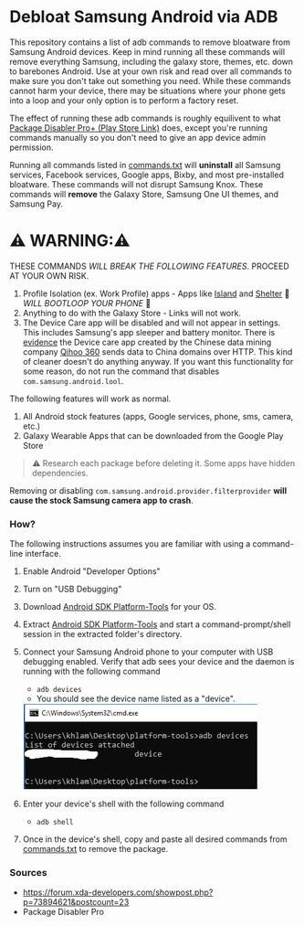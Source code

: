 # Debloat Samsung Android via ADB

This repository contains a list of adb commands to remove bloatware from Samsung Android devices. Keep in mind running all these commands will remove everything Samsung, including the galaxy store, themes, etc. down to barebones Android. Use at your own risk and read over all commands to make sure you don't take out something you need. While these commands cannot harm your device, there may be situations where your phone gets into a loop and your only option is to perform a factory reset.

The effect of running these adb commands is roughly equilivent to what [Package Disabler Pro+ (Play Store Link)](https://play.google.com/store/apps/details?id=com.elmklmsamsung.batteryaddon&hl=en_US) does, except you're running commands manually so you don't need to give an app device admin permission.

Running all commands listed in [commands.txt](./commands.txt) will **uninstall** all Samsung services, Facebook services, Google apps, Bixby, and most pre-installed bloatware.
These commands will not disrupt Samsung Knox. These commands will **remove** the Galaxy Store, Samsung One UI themes, and Samsung Pay.

# ⚠️ WARNING:⚠️
THESE COMMANDS *WILL BREAK THE FOLLOWING FEATURES*. PROCEED AT YOUR OWN RISK.
1. Profile Isolation (ex. Work Profile) apps - Apps like [Island](https://play.google.com/store/apps/details?id=com.oasisfeng.island&hl=en_US) and [Shelter](https://play.google.com/store/apps/details?id=net.typeblog.shelter&hl=en_US) 🚨 *WILL BOOTLOOP YOUR PHONE* 🚨
2. Anything to do with the Galaxy Store - Links will not work.
3. The Device Care app will be disabled and will not appear in settings. This includes Samsung's app sleeper and battery monitor. There is [evidence](https://www.virustotal.com/gui/file/048ead2be8d18bbe2b05651380069b3740dd05703e9bd66630da986026518398/details) the Device care app created by the Chinese data mining company [Qihoo 360](https://en.wikipedia.org/wiki/Qihoo_360) sends data to China domains over HTTP. This kind of cleaner doesn't do anything anyway. If you want this functionality for some reason, do not run the command that disables `com.samsung.android.lool`.

The following features will work as normal.
1. All Android stock features (apps, Google services, phone, sms, camera, etc.)
2. Galaxy Wearable Apps that can be downloaded from the Google Play Store

> ⚠️ Research each package before deleting it. Some apps have hidden dependencies.

Removing or disabling `com.samsung.android.provider.filterprovider` **will cause the stock Samsung camera app to crash**.



### How?
The following instructions assumes you are familiar with using a command-line interface.
1. Enable Android "Developer Options"
2. Turn on "USB Debugging"
3. Download [Android SDK Platform-Tools](https://developer.android.com/studio/releases/platform-tools) for your OS.
4. Extract [Android SDK Platform-Tools](https://developer.android.com/studio/releases/platform-tools) and start a command-prompt/shell session in the extracted folder's directory.
5. Connect your Samsung Android phone to your computer with USB debugging enabled. Verify that adb sees your device and the daemon is running with the following command
    - `adb devices`
    - You should see the device name listed as a "device".
    
    
    <img src="./img/adb_devices.PNG"/>

6. Enter your device's shell with the following command
    - `adb shell`
7. Once in the device's shell, copy and paste all desired commands from [commands.txt](./commands.txt) to remove the package. 

### Sources
- https://forum.xda-developers.com/showpost.php?p=73894621&postcount=23
- Package Disabler Pro
